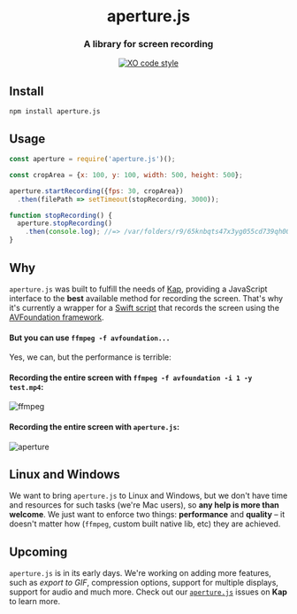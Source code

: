<p>
  <h1 align="center">aperture.js</h1>
  <h3 align="center">A library for screen recording </h3>
  <p align="center"><a href="https://github.com/sindresorhus/xo"><img src="https://img.shields.io/badge/code_style-XO-5ed9c7.svg" alt="XO code style"></a></p>
</p>

## Install

```
npm install aperture.js
```

## Usage

```javascript
const aperture = require('aperture.js')();

const cropArea = {x: 100, y: 100, width: 500, height: 500};

aperture.startRecording({fps: 30, cropArea})
  .then(filePath => setTimeout(stopRecording, 3000));

function stopRecording() {
  aperture.stopRecording()
    .then(console.log); //=> /var/folders/r9/65knbqts47x3yg055cd739qh0000gn/T/tmp-15694AAzbYX1vzi2X.mp4
}

```

## Why

`aperture.js` was built to fulfill the needs of [Kap](https://github.com/wulkano/kap), providing a JavaScript interface to the **best** available method for recording the screen.
That's why it's currently a wrapper for a [Swift script](https://github.com/wulkano/aperture.js/blob/master/swift/aperture/main.swift) that records the screen using the [AVFoundation framework](https://developer.apple.com/av-foundation/).

#### But you can use `ffmpeg -f avfoundation...`

Yes, we can, but the performance is terrible:

#### Recording the entire screen with `ffmpeg -f avfoundation -i 1 -y test.mp4`:

![ffmpeg](https://cloud.githubusercontent.com/assets/4721750/19214740/f823d4b6-8d60-11e6-8af3-4726146ef29a.jpg)

#### Recording the entire screen with `aperture.js`:

![aperture](https://cloud.githubusercontent.com/assets/4721750/19214743/11f4aaaa-8d61-11e6-9822-4e83bcdfab24.jpg)

## Linux and Windows

We want to bring `aperture.js` to Linux and Windows, but we don't have time and resources for such tasks (we're Mac users), so **any help is more than welcome**. We just want to enforce two things: **performance** and **quality** – it doesn't matter how (`ffmpeg`, custom built native lib, etc) they are achieved.

## Upcoming

`aperture.js` is in its early days. We're working on adding more features, such as *export to GIF*, compression options, support for multiple displays, support for audio and much more. Check out our [`aperture.js`](https://github.com/wulkano/kap/issues?q=is%3Aissue+is%3Aopen+label%3Aaperture.js) issues on **Kap** to learn more.
